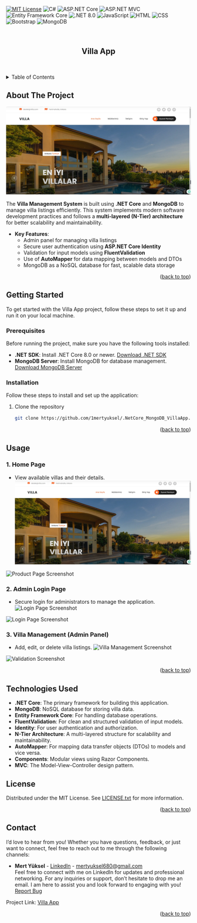 <!-- Improved compatibility of back to top link: See: https://github.com/othneildrew/Best-README-Template/pull/73 -->
<a id="readme-top"></a>

<!-- PROJECT SHIELDS -->
[![MIT License][license-shield]][license-url]
![C#](https://img.shields.io/badge/C%23-blue.svg?style=for-the-badge)
![ASP.NET Core](https://img.shields.io/badge/ASP.NET%20Core-512BD4?style=for-the-badge&logo=asp-dot-net&logoColor=white)
![ASP.NET MVC](https://img.shields.io/badge/ASP.NET%20MVC-5C2D91?style=for-the-badge&logo=asp-dot-net&logoColor=white)
![Entity Framework Core](https://img.shields.io/badge/Entity%20Framework%20Core-512BD4?style=for-the-badge&logo=entity-framework&logoColor=white)
![.NET 8.0](https://img.shields.io/badge/.NET%208.0-512BD4?style=for-the-badge&logo=.net&logoColor=white)
![JavaScript](https://img.shields.io/badge/JavaScript-yellow.svg?style=for-the-badge)
![HTML](https://img.shields.io/badge/HTML-orange.svg?style=for-the-badge)
![CSS](https://img.shields.io/badge/CSS-blue.svg?style=for-the-badge)
![Bootstrap](https://img.shields.io/badge/Bootstrap-563D7C?style=for-the-badge&logo=bootstrap&logoColor=white)
![MongoDB](https://img.shields.io/badge/MongoDB-47A248?style=for-the-badge&logo=mongodb&logoColor=white)

<!-- PROJECT LOGO -->
<br />
<div>

  <h2 align="center">Villa App</h2>

  <p align="center">
    <br />
    
  </p>
</div>

<!-- TABLE OF CONTENTS -->
<details>
  <summary>Table of Contents</summary>
  <ol>
    <li><a href="#about-the-project">About The Project</a></li>
    <li><a href="#getting-started">Getting Started</a>
      <ul>
        <li><a href="#prerequisites">Prerequisites</a></li>
        <li><a href="#installation">Installation</a></li>
      </ul>
    </li>
    <li><a href="#usage">Usage</a></li>
    <li><a href="#technologies-used">Technologies Used</a></li>
    <li><a href="#license">License</a></li>
    <li><a href="#contact">Contact</a></li>
  </ol>
</details>

<!-- ABOUT THE PROJECT -->
## About The Project

![Home](Villa.WebUI/wwwroot/imagesReadme/AnaSayfa.png)

The **Villa Management System** is built using **.NET Core** and **MongoDB** to manage villa listings efficiently. This system implements modern software development practices and follows a **multi-layered (N-Tier) architecture** for better scalability and maintainability. 

- **Key Features**:
  - Admin panel for managing villa listings
  - Secure user authentication using **ASP.NET Core Identity**
  - Validation for input models using **FluentValidation**
  - Use of **AutoMapper** for data mapping between models and DTOs
  - MongoDB as a NoSQL database for fast, scalable data storage

<p align="right">(<a href="#readme-top">back to top</a>)</p>

<!-- GETTING STARTED -->
## Getting Started

To get started with the Villa App project, follow these steps to set it up and run it on your local machine.

### Prerequisites

Before running the project, make sure you have the following tools installed:

- **.NET SDK**: Install .NET Core 8.0 or newer. [Download .NET SDK](https://dotnet.microsoft.com/download)
- **MongoDB Server**: Install MongoDB for database management. [Download MongoDB Server](https://www.mongodb.com/try/download/community)

### Installation

Follow these steps to install and set up the application:

1. Clone the repository
   ```sh
   git clone https://github.com/1mertyuksel/.NetCore_MongoDB_VillaApp.git


<p align="right">(<a href="#readme-top">back to top</a>)</p>



<!-- USAGE EXAMPLES -->
## Usage

### 1. Home Page
- View available villas and their details.
![Home Page Screenshot](Villa.WebUI/wwwroot/imagesReadme/AnaSayfa.png)


![Product Page Screenshot](Villa.WebUI/wwwroot/imagesReadme/Products.png)

### 2. Admin Login Page
- Secure login for administrators to manage the application.
![Login Page Screenshot](Villa.WebUI/wwwroot/imagesReadme/Login.png)

![Login Page Screenshot](Villa.WebUI/wwwroot/imagesReadme/Register.png)

### 3. Villa Management (Admin Panel)
- Add, edit, or delete villa listings.
![Villa Management Screenshot](Villa.WebUI/wwwroot/imagesReadme/Product_Index.png)


![Validation Screenshot](Villa.WebUI/wwwroot/imagesReadme/CreateValidation.png)

<p align="right">(<a href="#readme-top">back to top</a>)</p>

<!-- TECHNOLOGIES USED -->
## Technologies Used

- **.NET Core**: The primary framework for building this application.
- **MongoDB**: NoSQL database for storing villa data.
- **Entity Framework Core**: For handling database operations.
- **FluentValidation**: For clean and structured validation of input models.
- **Identity**: For user authentication and authorization.
- **N-Tier Architecture**: A multi-layered structure for scalability and maintainability.
- **AutoMapper**: For mapping data transfer objects (DTOs) to models and vice versa.
- **Components**: Modular views using Razor Components.
- **MVC**: The Model-View-Controller design pattern.

<!-- LICENSE -->
## License

Distributed under the MIT License. See [LICENSE.txt](./LICENSE.txt) for more information.

<p align="right">(<a href="#readme-top">back to top</a>)</p>

<!-- CONTACT -->
## Contact

I’d love to hear from you! Whether you have questions, feedback, or just want to connect, feel free to reach out to me through the following channels:

- **Mert Yüksel** - [LinkedIn](https://www.linkedin.com/in/mert-yüksel/) - mertyuksel680@gmail.com  
  Feel free to connect with me on LinkedIn for updates and professional networking. For any inquiries or support, don’t hesitate to drop me an email. I am here to assist you and look forward to engaging with you!
<a href="mailto:mertyuksel680@gmail.com?subject=Bug%20Report">Report Bug</a>

Project Link: [Villa App](https://github.com/1mertyuksel/.NetCore_MongoDB_VillaApp)

<p align="right">(<a href="#readme-top">back to top</a>)</p>

<!-- MARKDOWN LINKS & IMAGES -->
<!-- https://www.markdownguide.org/basic-syntax/#reference-style-links -->
[contributors-shield]: https://img.shields.io/github/contributors/othneildrew/Best-README-Template.svg?style=for-the-badge
[contributors-url]: https://github.com/othneildrew/Best-README-Template/graphs/contributors
[forks-shield]: https://img.shields.io/github/forks/othneildrew/Best-README-Template.svg?style=for-the-badge
[forks-url]: https://github.com/othneildrew/Best-README-Template/network/members
[stars-shield]: https://img.shields.io/github/stars/othneildrew/Best-README-Template.svg?style=for-the-badge
[stars-url]: https://github.com/othneildrew/Best-README-Template/stargazers
[issues-shield]: https://img.shields.io/github/issues/othneildrew/Best-README-Template.svg?style=for-the-badge
[issues-url]: https://github.com/othneildrew/Best-README-Template/issues
[license-shield]: https://img.shields.io/github/license/othneildrew/Best-README-Template.svg?style=for-the-badge
[license-url]: https://github.com/othneildrew/Best-README-Template/blob/master/LICENSE.txt
[linkedin-shield]: https://img.shields.io/badge/-LinkedIn-black.svg?style=for-the-badge&logo=linkedin&colorB=555
[linkedin-url]: https://linkedin.com/in/othneildrew
[product-screenshot]: images/screenshot.png
[Next.js]: https://img.shields.io/badge/next.js-000000?style=for-the-badge&logo=nextdotjs&logoColor=white
[Next-url]: https://nextjs.org/
[React.js]: https://img.shields.io/badge/React-20232A?style=for-the-badge&logo=react&logoColor=61DAFB
[React-url]: https://reactjs.org/
[Vue.js]: https://img.shields.io/badge/Vue.js-35495E?style=for-the-badge&logo=vuedotjs&logoColor=4FC08D
[Vue-url]: https://vuejs.org/
[Angular.io]: https://img.shields.io/badge/Angular-DD0031?style=for-the-badge&logo=angular&logoColor=white
[Angular-url]: https://angular.io/
[Svelte.dev]: https://img.shields.io/badge/Svelte-4A4A55?style=for-the-badge&logo=svelte&logoColor=FF3E00
[Svelte-url]: https://svelte.dev/
[Laravel.com]: https://img.shields.io/badge/Laravel-FF2D20?style=for-the-badge&logo=laravel&logoColor=white
[Laravel-url]: https://laravel.com
[Bootstrap.com]: https://img.shields.io/badge/Bootstrap-563D7C?style=for-the-badge&logo=bootstrap&logoColor=white
[Bootstrap-url]: https://getbootstrap.com
[JQuery.com]: https://img.shields.io/badge/jQuery-0769AD?style=for-the-badge&logo=jquery&logoColor=white
[JQuery-url]: https://jquery.com
